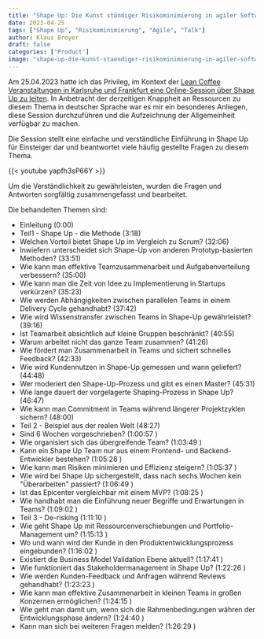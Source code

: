 ```yaml
---
title: "Shape Up: Die Kunst ständiger Risikominimierung in agiler Softwareentwicklung (Talk)"
date: 2023-04-25
tags: ["Shape Up", "Risikominimierung", "Agile", "Talk"]
author: Klaus Breyer
draft: false
categories: ['Product']
image: "shape-up-die-kunst-staendiger-risikominimierung-in-agiler-softwareentwicklung-talk.png"
---
```


Am 25.04.2023 hatte ich das Privileg, im Kontext der [Lean Coffee Veranstaltungen in Karlsruhe und Frankfurt eine Online-Session über Shape Up zu leiten](https://www.meetup.com/de-DE/lean-coffee-karlsruhe-frankfurt/events/292382816/). In Anbetracht der derzeitigen Knappheit an Ressourcen zu diesem Thema in deutscher Sprache war es mir ein besonderes Anliegen, diese Session durchzuführen und die Aufzeichnung der Allgemeinheit verfügbar zu machen.

Die Session stellt eine einfache und verständliche Einführung in Shape Up für Einsteiger dar und beantwortet viele häufig gestellte Fragen zu diesem Thema.

{{< youtube yapfh3sP66Y >}}

Um die Verständlichkeit zu gewährleisten, wurden die Fragen und Antworten sorgfältig zusammengefasst und bearbeitet.

Die behandelten Themen sind:

- Einleitung  (0:00)
- Teil1 - Shape Up - die Methode (3:18)
- Welchen Vorteil bietet Shape Up im Vergleich zu Scrum? (32:06)
- Inwiefern unterscheidet sich Shape-Up von anderen Prototyp-basierten Methoden? (33:51)
- Wie kann man effektive Teamzusammenarbeit und Aufgabenverteilung verbessern? (35:00)
- Wie kann man die Zeit von Idee zu Implementierung in Startups verkürzen? (35:23)
- Wie werden Abhängigkeiten zwischen parallelen Teams in einem Delivery Cycle gehandhabt? (37:42)
- Wie wird Wissenstransfer zwischen Teams in Shape-Up gewährleistet? (39:16)
- Ist Teamarbeit absichtlich auf kleine Gruppen beschränkt? (40:55)
- Warum arbeitet nicht das ganze Team zusammen? (41:26)
- Wie fördert man Zusammenarbeit in Teams und sichert schnelles Feedback? (42:33)
- Wie wird Kundennutzen in Shape-Up gemessen und wann geliefert? (44:48)
- Wer moderiert den Shape-Up-Prozess und gibt es einen Master? (45:31)
- Wie lange dauert der vorgelagerte Shaping-Prozess in Shape Up? (46:47)
- Wie kann man Commitment in Teams während längerer Projektzyklen sichern? (48:00)
- Teil 2 - Beispiel aus der realen Welt (48:27)
- Sind 6 Wochen vorgeschrieben? (1:00:57 )
- Wie organisiert sich das übergreifende Team? (1:03:49 )
- Kann ein Shape Up Team nur aus einem Frontend- und Backend-Entwickler bestehen? (1:05:28 )
- Wie kann man Risiken minimieren und Effizienz steigern? (1:05:37 )
- Wie wird bei Shape Up sichergestellt, dass nach sechs Wochen kein "Überarbeiten" passiert? (1:06:49 )
- Ist das Epicenter vergleichbar mit einem MVP? (1:08:25 )
- Wie handhabt man die Einführung neuer Begriffe und Erwartungen in Teams? (1:09:02 )
- Teil 3 - De-risking  (1:11:10 )
- Wie geht Shape Up mit Ressourcenverschiebungen und Portfolio-Management um? (1:15:13 )
- Wo und wann wird der Kunde in den Produktentwicklungsprozess eingebunden? (1:16:02 )
- Existiert die Business Model Validation Ebene aktuell? (1:17:41 )
- Wie funktioniert das Stakeholdermanagement in Shape Up? (1:22:26 )
- Wie werden Kunden-Feedback und Anfragen während Reviews gehandhabt? (1:23:23 )
- Wie kann man effektive Zusammenarbeit in kleinen Teams in großen Konzernen ermöglichen? (1:24:15 )
- Wie geht man damit um, wenn sich die Rahmenbedingungen währen der Entwicklungsphase ändern? (1:24:40 )
- Kann man sich bei weiteren Fragen melden? (1:26:29 )
